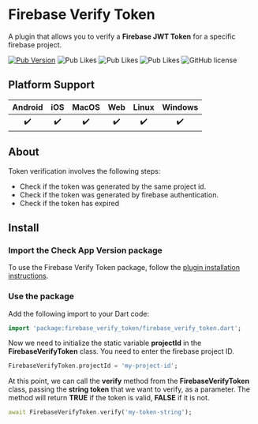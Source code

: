 # Firebase Verify Token

A plugin that allows you to verify a **Firebase JWT Token** for a specific firebase project.

[![Pub Version](https://img.shields.io/pub/v/firebase_verify_token?style=flat-square&logo=dart)](https://pub.dev/packages/firebase_verify_token)
![Pub Likes](https://img.shields.io/pub/likes/firebase_verify_token)
![Pub Likes](https://img.shields.io/pub/points/firebase_verify_token)
![Pub Likes](https://img.shields.io/pub/popularity/firebase_verify_token)
![GitHub license](https://img.shields.io/github/license/enzo-desimone/check_app_version?style=flat-square)

## Platform Support

| Android | iOS | MacOS | Web | Linux | Windows |
| :-----: | :-: | :---: | :-: | :---: | :-----: |
|   ✔️    | ✔️  |  ✔️   | ✔️  |  ✔️   |   ✔️    |

## About

Token verification involves the following steps:
- Check if the token was generated by the same project id.
- Check if the token was generated by firebase authentication.
- Check if the token has expired

## Install

### Import the Check App Version package
To use the Firebase Verify Token package, follow the [plugin installation instructions](https://pub.dev/packages/firebase_verify_token/install).

### Use the package

Add the following import to your Dart code:
```dart
import 'package:firebase_verify_token/firebase_verify_token.dart';
```
Now we need to initialize the static variable **projectId** in the **FirebaseVerifyToken** class. You need to enter the firebase project ID.

```dart
FirebaseVerifyToken.projectId = 'my-project-id';
```

At this point, we can call the **verify** method from the **FirebaseVerifyToken** class, passing the **string token** that we want to verify, as a parameter. The method will return **TRUE** if the token is valid, **FALSE** if it is not.
```dart
await FirebaseVerifyToken.verify('my-token-string');
```
